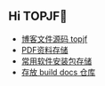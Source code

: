 ## Hi TOPJF👋

- [博客文件源码 topjf](https://github.com/topjf/topjf)
- [PDF资料存储](https://github.com/topjf/blog-files)
- [常用软件安装包存储](https://github.com/topjf/software)
- [存放 build docs 仓库](https://github.com/topjf/topjf.github.io)
